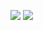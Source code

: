 <p>
  <a href="https://ihmmaru99.github.io/" target="_blank"><img src="https://img.shields.io/badge/42-222222?style=flat-square&logo=GitHub%20Sponsors&logoColor=white"/></a>
  <a href="mailto:ihmmaru99@gmail.com" target="_blank"><img src="https://img.shields.io/badge/ihmmaru99@gmail.com-EA4335?style=flat-square&logo=Gmail&logoColor=white"/></a>
</p>
